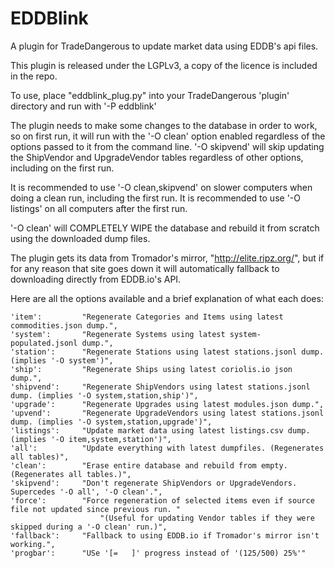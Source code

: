 # EDDBlink
A plugin for TradeDangerous to update market data using EDDB's api files.

This plugin is released under the LGPLv3, a copy of the licence is included in the repo.

To use, place "eddblink_plug.py" into your TradeDangerous 'plugin' directory and run with '-P eddblink'

The plugin needs to make some changes to the database in order to work, so on first run, it will run with the '-O clean' option enabled regardless of the options passed to it from the command line. '-O skipvend' will skip updating the ShipVendor and UpgradeVendor tables regardless of other options, including on the first run.

It is recommended to use '-O clean,skipvend' on slower computers when doing a clean run, including the first run.
It is recommended to use '-O listings' on all computers after the first run.

'-O clean' will COMPLETELY WIPE the database and rebuild it from scratch using the downloaded dump files.

The plugin gets its data from Tromador's mirror, "http://elite.ripz.org/", but if for any reason that site goes down it will automatically fallback to downloading directly from EDDB.io's API.

Here are all the options available and a brief explanation of what each does:

    'item':         "Regenerate Categories and Items using latest commodities.json dump.",
    'system':       "Regenerate Systems using latest system-populated.jsonl dump.",
    'station':      "Regenerate Stations using latest stations.jsonl dump. (implies '-O system')",
    'ship':         "Regenerate Ships using latest coriolis.io json dump.",
    'shipvend':     "Regenerate ShipVendors using latest stations.jsonl dump. (implies '-O system,station,ship')",
    'upgrade':      "Regenerate Upgrades using latest modules.json dump.",
    'upvend':       "Regenerate UpgradeVendors using latest stations.jsonl dump. (implies '-O system,station,upgrade')",
    'listings':     "Update market data using latest listings.csv dump. (implies '-O item,system,station')",
    'all':          "Update everything with latest dumpfiles. (Regenerates all tables)",
    'clean':        "Erase entire database and rebuild from empty. (Regenerates all tables.)",
    'skipvend':     "Don't regenerate ShipVendors or UpgradeVendors. Supercedes '-O all', '-O clean'.",
    'force':        "Force regeneration of selected items even if source file not updated since previous run. "
                        "(Useful for updating Vendor tables if they were skipped during a '-O clean' run.)",
    'fallback':     "Fallback to using EDDB.io if Tromador's mirror isn't working.",
    'progbar':      "USe '[=   ]' progress instead of '(125/500) 25%'"

